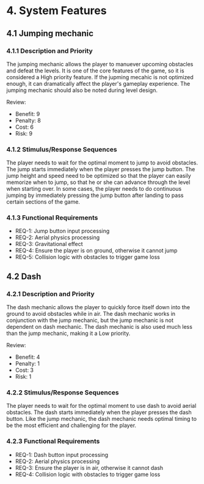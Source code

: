 # 4.	System Features

## 4.1	Jumping mechanic

### 4.1.1	Description and Priority

The jumping mechanic allows the player to manuever upcoming obstacles and defeat the levels. It is one of the core features of the game, so it is considered a High priority feature.
If the jupming mecahic is not optimized enough, it can dramatically affect the player's gameplay experience. The jumping mechanic should also be noted during level design.

Review:
 - Benefit: 9
 - Penalty: 8
 - Cost: 6
 - Risk: 9

### 4.1.2	Stimulus/Response Sequences

The player needs to wait for the optimal moment to jump to avoid obstacles. The jump starts immediately when the player presses the jump button. The jump height and speed need to be optimized so that the player can easily memorize when to jump, so that he or she can advance through the level when starting over. In some cases, the player needs to do continuous jumping by immediately pressing the jump button after landing to pass certain sections of the game.

### 4.1.3	Functional Requirements

 - REQ-1: Jump button input processing
 - REQ-2: Aerial physics processing
 - REQ-3: Gravitational effect
 - REQ-4: Ensure the player is on ground, otherwise it cannot jump
 - REQ-5: Collision logic with obstacles to trigger game loss

## 4.2 Dash

### 4.2.1	Description and Priority

The dash mechanic allows the player to quickly force itself down into the ground to avoid obstacles while in air. The dash mechanic works in conjunction with the jump mechanic, but the jump mechanic is not dependent on dash mechanic. The dash mechanic is also used much less than the jump mechanic, making it a Low priority.

Review:
 - Benefit: 4
 - Penalty: 1
 - Cost: 3
 - Risk: 1

### 4.2.2	Stimulus/Response Sequences

The player needs to wait for the optimal moment to use dash to avoid aerial obstacles. The dash starts immediately when the player presses the dash button. Like the jump mechanic, the dash mechanic needs optimal timing to be the most efficient and challenging for the player.

### 4.2.3	Functional Requirements

 - REQ-1: Dash button input processing
 - REQ-2: Aerial physics processing
 - REQ-3: Ensure the player is in air, otherwise it cannot dash
 - REQ-4: Collision logic with obstacles to trigger game loss